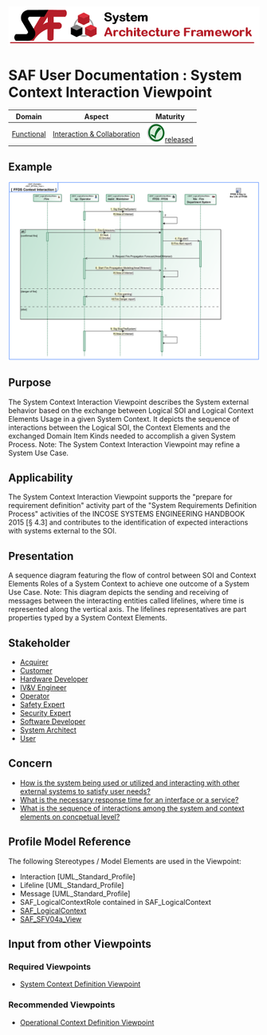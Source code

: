 ![System Architecture Framework](../diagrams/Banner_SAF.png)
# SAF User Documentation : System Context Interaction Viewpoint
|**Domain**|**Aspect**|**Maturity**|
| --- | --- | --- |
|[Functional](../domains.md#Domain-Functional)|[Interaction & Collaboration](../aspects.md#Aspect-Interaction-&-Collaboration)|![Released](../diagrams/Symbol_confirmed.png )[released](../using-saf/maturity.md#released)|
## Example
![System-Context-Interaction-Viewpoint-primary-example.svg](../diagrams/vp-examples/System-Context-Interaction-Viewpoint-primary-example.svg)
## Purpose
The System Context Interaction Viewpoint describes the System external behavior based on the exchange between Logical SOI and Logical Context Elements Usage in a given System Context. It depicts the sequence of interactions between the Logical SOI, the Context Elements and the exchanged Domain Item Kinds needed to accomplish a given System Process. 
Note: The System Context Interaction Viewpoint may refine a System Use Case.
## Applicability
The System Context Interaction Viewpoint supports the "prepare for requirement definition" activity part of the "System Requirements Definition Process" activities of the INCOSE SYSTEMS ENGINEERING HANDBOOK 2015 [§ 4.3] and contributes to the identification of expected interactions with systems external to the SOI.
## Presentation
A sequence diagram featuring the flow of control between SOI and Context Elements Roles of a System Context to achieve one outcome of a System Use Case. 
Note: This diagram depicts the sending and receiving of messages between the interacting entities called lifelines, where time is represented along the vertical axis. The lifelines representatives are part properties typed by a System Context Elements.

## Stakeholder
* [Acquirer](../stakeholders.md#Acquirer)
* [Customer](../stakeholders.md#Customer)
* [Hardware Developer](../stakeholders.md#Hardware-Developer)
* [IV&V Engineer](../stakeholders.md#IV&V-Engineer)
* [Operator](../stakeholders.md#Operator)
* [Safety Expert](../stakeholders.md#Safety-Expert)
* [Security Expert](../stakeholders.md#Security-Expert)
* [Software Developer](../stakeholders.md#Software-Developer)
* [System Architect](../stakeholders.md#System-Architect)
* [User](../stakeholders.md#User)
## Concern
* [How is the system being used or utilized and interacting with other external systems to satisfy user needs?](../concerns.md#_2021x_2_8710274_1674576758841_451500_23327)
* [What is the necessary response time for an interface or a service?](../concerns.md#_2021x_2_8710274_1674576759095_626726_23511)
* [What is the sequence of interactions among the system and context elements on concpetual level?](../concerns.md#_2021x_2_8710274_1697718624828_512543_29114)
## Profile Model Reference
The following Stereotypes / Model Elements are used in the Viewpoint:
* Interaction [UML_Standard_Profile]
* Lifeline [UML_Standard_Profile]
* Message [UML_Standard_Profile]
* SAF_LogicalContextRole contained in SAF_LogicalContext
* [SAF_LogicalContext](../stereotypes.md#SAF_LogicalContext)
* [SAF_SFV04a_View](../stereotypes.md#SAF_SFV04a_View)
## Input from other Viewpoints
### Required Viewpoints
* [System Context Definition Viewpoint](System-Context-Definition-Viewpoint.md)
### Recommended Viewpoints
* [Operational Context Definition Viewpoint](Operational-Context-Definition-Viewpoint.md)
